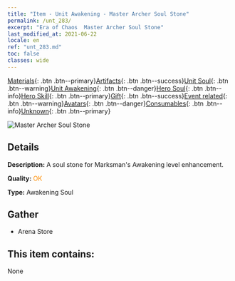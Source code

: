 ```yaml
---
title: "Item - Unit Awakening - Master Archer Soul Stone"
permalink: /unt_283/
excerpt: "Era of Chaos  Master Archer Soul Stone"
last_modified_at: 2021-06-22
locale: en
ref: "unt_283.md"
toc: false
classes: wide
---
```

 [Materials](/Items/){: .btn .btn--primary}[Artifacts](/Items/Artifacts/){: .btn .btn--success}[Unit Soul](/Items/UnitSoul/){: .btn .btn--warning}[Unit Awakening](/Items/UnitAwakening/){: .btn .btn--danger}[Hero Soul](/Items/HeroSoul/){: .btn .btn--info}[Hero Skill](/Items/HeroSkill/){: .btn .btn--primary}[Gift](/Items/Gift/){: .btn .btn--success}[Event related](/Items/Events/){: .btn .btn--warning}[Avatars](/Items/Avatars/){: .btn .btn--danger}[Consumables](/Items/Consumables/){: .btn .btn--info}[Unknown](/Items/Unknown/){: .btn .btn--primary}

 ![Master Archer Soul Stone](/images/u/tia_nushou.jpg)

## Details
 **Description:** A soul stone for Marksman's Awakening level enhancement.

 **Quality:** <span style="color: #FF8C00">OK</span>

 **Type:** Awakening Soul

## Gather

*    Arena Store 

## This item contains:

  None

